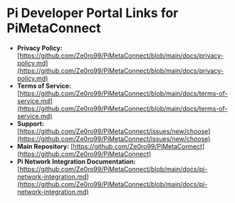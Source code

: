# Pi Developer Portal Links for PiMetaConnect

- **Privacy Policy:** [https://github.com/Ze0ro99/PiMetaConnect/blob/main/docs/privacy-policy.md](https://github.com/Ze0ro99/PiMetaConnect/blob/main/docs/privacy-policy.md)
- **Terms of Service:** [https://github.com/Ze0ro99/PiMetaConnect/blob/main/docs/terms-of-service.md](https://github.com/Ze0ro99/PiMetaConnect/blob/main/docs/terms-of-service.md)
- **Support:** [https://github.com/Ze0ro99/PiMetaConnect/issues/new/choose](https://github.com/Ze0ro99/PiMetaConnect/issues/new/choose)
- **Main Repository:** [https://github.com/Ze0ro99/PiMetaConnect](https://github.com/Ze0ro99/PiMetaConnect)
- **Pi Network Integration Documentation:** [https://github.com/Ze0ro99/PiMetaConnect/blob/main/docs/pi-network-integration.md](https://github.com/Ze0ro99/PiMetaConnect/blob/main/docs/pi-network-integration.md)